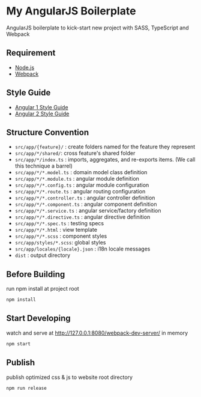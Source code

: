 # My AngularJS Boilerplate

AngularJS boilerplate to kick-start new project with SASS, TypeScript and Webpack

## Requirement

- [Node.js](https://nodejs.org)
- [Webpack](https://webpack.github.io)

## Style Guide

- [Angular 1 Style Guide](https://github.com/johnpapa/angular-styleguide/blob/master/a1/README.md)
- [Angular 2 Style Guide](https://angular.io/docs/ts/latest/guide/style-guide.html)

## Structure Convention

- `src/app/{feature}/` : create folders named for the feature they represent
- `src/app/*/shared/`: cross feature's shared folder
- `src/app/*/index.ts` : imports, aggregates, and re-exports items. (We call this technique a barrel)
- `src/app/*/*.model.ts` : domain model class definition
- `src/app/*/*.module.ts` : angular module definition
- `src/app/*/*.config.ts` : angular module configuration
- `src/app/*/*.route.ts` : angular routing configuration
- `src/app/*/*.controller.ts` : angular controller definition
- `src/app/*/*.component.ts` : angular component definition
- `src/app/*/*.service.ts` : angular service/factory definition
- `src/app/*/*.directive.ts` : angular directive definition
- `src/app/*/*.spec.ts` : testing specs
- `src/app/*/*.html` : view template
- `src/app/*/*.scss` : component styles
- `src/app/styles/*.scss`: global styles
- `src/app/locales/{locale}.json` : i18n locale messages
- `dist` : output directory

## Before Building

run npm install at project root

```sh
npm install
```

## Start Developing

watch and serve at http://127.0.0.1:8080/webpack-dev-server/ in memory

```sh
npm start
```

## Publish

publish optimized css & js to website root directory

```sh
npm run release
```
